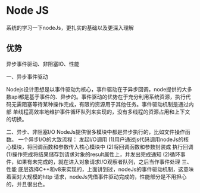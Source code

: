 # Node JS

系统的学习一下nodeJs，更扎实的基础以及更深入理解

## 优势

异步事件驱动、非阻塞IO、性能

一、异步事件驱动

​	Nodejs设计思想是以事件驱动为核心，事件驱动在于异步回调，node提供的大多数api都是基于事件的、异步的。事件驱动的优势在于充分利用系统资源，执行代码无需阻塞等待某种操作完成，有限的资源用于其他任务。事件驱动机制是通过内部 单线程高效率地维护事件循环队列来实现的，没有多线程的资源占用和上下文的切换。

二、异步、非阻塞I/O
   NodeJs提供很多模块中都是异步执行的，比如文件操作函数。
   一个异步I/O的大致流程：
   发起I/O调用
   (1)用户通过js代码调用nodeJs的核心模块，将回调函数和参数传入核心模块中
   (2)将回调函数和参数封装成
   执行回调
   (1)操作完成将结果储存到请求对象的result属性上，并发出完成通知
   (2)循环事件，如果有未完成的，就在进入对象请求I/O观察者队列，之后当作事件处理
三、性能
    底层选择C++和v8来实现的，上面讲到过，nodeJs的事件驱动机制，这意味着面对大规模的http
请求，nodeJs凭借事件驱动完成的，性能部分是不用担心的，并且很出色。

